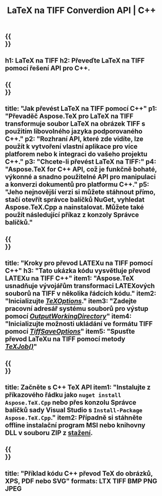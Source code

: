 ﻿---
translation: true
template: /_templates/_conversion-child-cpp.md
title: LaTeX na TIFF Converdion API | C++
description: Funkce převodu LaTeX na TIFF. Integrujte tuto místní knihovnu C++ do svého projektu nebo použijte multiplatformní aplikace pro převod LaTeXu na TIFF.
keywords: latex to tiff api cpp, latex2tiff integrovat c++
url: /cpp/conversion/latex-to-tiff/
family: tex
platformtag: cpp
feature: conversion
informat: LATEX
outformat: TIFF
otherformats: BMP PNG JPEG PDF SVG XPS
---

{{<section banner>}}
---
h1: LaTeX na TIFF
h2: Převeďte LaTeX na TIFF pomocí řešení API pro C++.
---

{{<section overview>}}
---
title: "Jak převést LaTeX na TIFF pomocí C++"
p1: "Převaděč Aspose.TeX pro LaTeX na TIFF transformuje soubor LaTeX na obrázek TIFF s použitím libovolného jazyka podporovaného C++."
p2: "Rozhraní API, které zde vidíte, lze použít k vytvoření vlastní aplikace pro více platforem nebo k integraci do vašeho projektu C++."
p3: "Chcete-li převést LaTeX na TIFF:"
p4: "Aspose.TeX for C++ API, což je funkčně bohaté, výkonné a snadno použitelné API pro manipulaci a konverzi dokumentů pro platformu C++."
p5: "Jeho nejnovější verzi si můžete stáhnout přímo, stačí otevřít správce balíčků NuGet, vyhledat Aspose.TeX.Cpp a nainstalovat. Můžete také použít následující příkaz z konzoly Správce balíčků."
---

{{<section feature1>}}
---
title: "Kroky pro převod LATEXu na TIFF pomocí C++"
h3: "Tato ukázka kódu vysvětluje převod LATEXu na TIFF C++"
item1: "Aspose.TeX usnadňuje vývojářům transformaci LATEXových souborů na TIFF v několika řádcích kódu."
item2: "Inicializujte [*TeXOptions*](https://reference.aspose.com/tex/cpp/class/aspose.te_x.te_x_options)."
item3: "Zadejte pracovní adresář systému souborů pro výstup pomocí [*OutputWorkingDirectory*](https://reference.aspose.com/tex/cpp/class/aspose.te_x.te_x_options#aa4f4ea6dab7db5ba1b40800495f16f63)"
item4: "Inicializujte možnosti ukládání ve formátu TIFF pomocí [*TiffSaveOptions*](https://reference.aspose.com/tex/cpp/class/aspose.te_x.presentation.image.tiff_save_options)"
item5: "Spusťte převod LaTeXu na TIFF pomocí metody [*TeXJob()*](https://reference.aspose.com/tex/cpp/class/aspose.te_x.te_x_job)"
---

{{<section feature2>}}
---
title: Začněte s C++ TeX API
item1: "Instalujte z příkazového řádku jako ```nuget install Aspose.TeX.Cpp``` nebo přes konzolu Správce balíčků sady Visual Studio s ```Install-Package Aspose.TeX.Cpp```."
item2: Případně si stáhněte offline instalační program MSI nebo knihovny DLL v souboru ZIP z [stažení](https://releases.aspose.com/tex/cpp).
---

{{<section widget>}}
---
title: "Příklad kódu C++ převod TeX do obrázků, XPS, PDF nebo SVG"
formats: LTX TIFF BMP PNG JPEG
---